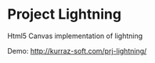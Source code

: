 Project Lightning
=============

Html5 Canvas implementation of lightning

Demo: http://kurraz-soft.com/prj-lightning/
